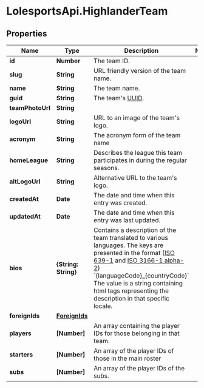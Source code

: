 # LolesportsApi.HighlanderTeam

## Properties
Name | Type | Description | Notes
------------ | ------------- | ------------- | -------------
**id** | **Number** | The team ID. | 
**slug** | **String** | URL friendly version of the team name. | 
**name** | **String** | The team name. | 
**guid** | **String** | The team&#x27;s [UUID](https://en.wikipedia.org/wiki/Universally_unique_identifier). | 
**teamPhotoUrl** | **String** |  | 
**logoUrl** | **String** | URL to an image of the team&#x27;s logo. | 
**acronym** | **String** | The acronym form of the team name | 
**homeLeague** | **String** | Describes the league this team participates in during the regular seasons.  | 
**altLogoUrl** | **String** | Alternative URL to the team&#x27;s logo. | 
**createdAt** | **Date** | The date and time when this entry was created. | 
**updatedAt** | **Date** | The date and time when this entry was last updated. | 
**bios** | **{String: String}** | Contains a description of the team translated to various languages.  The keys are presented in the format ([ISO 639-1](https://en.wikipedia.org/wiki/ISO_639-1) and [ISO 3166-1 alpha-2](https://en.wikipedia.org/wiki/ISO_3166-1_alpha-2))  &#x60;{languageCode}_{countryCode}&#x60;  The value is a string containing html tags representing the description in that specific locale.  | 
**foreignIds** | [**ForeignIds**](ForeignIds.md) |  | 
**players** | **[Number]** | An array containing the player IDs for those belonging in that team. | 
**starters** | **[Number]** | An array of the player IDs of those in the main roster | 
**subs** | **[Number]** | An array of the player IDs of the subs. | 
